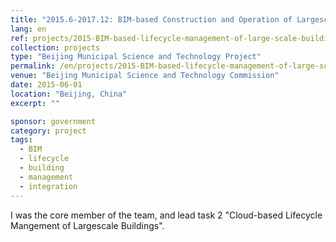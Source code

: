 ```yaml
---
title: "2015.6-2017.12: BIM-based Construction and Operation of Largescale Buildings"
lang: en
ref: projects/2015-BIM-based-lifecycle-management-of-large-scale-buildings
collection: projects
type: "Beijing Municipal Science and Technology Project"
permalink: /en/projects/2015-BIM-based-lifecycle-management-of-large-scale-buildings
venue: "Beijing Municipal Science and Technology Commission"
date: 2015-06-01
location: "Beijing, China"
excerpt: ""

sponsor: government
category: project
tags: 
  - BIM
  - lifecycle
  - building
  - management
  - integration
---
```


I was the core member of the team, and lead task 2 "Cloud-based Lifecycle Mangement of Largescale Buildings".